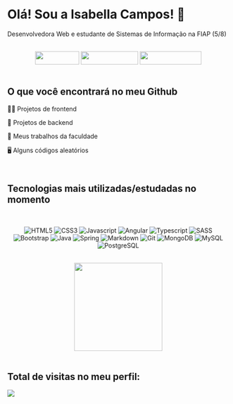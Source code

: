 # Olá! Sou a Isabella Campos! 🌟
Desenvolvedora Web e estudante de Sistemas de Informação na FIAP (5/8)
<br>
<br>
<div align="center">
    <a href = "mailto: isabellaszcamposs@gmail.com"><img height="30" width="100" src="https://img.shields.io/badge/-Gmail-D14836?style=for-the-badge&logo=gmail&logoColor=white" target="_blank"></a>
  <a href="https://www.linkedin.com/in/isabellaszcampos/" target="_blank"><img height="30" width="130" src="https://img.shields.io/badge/-LinkedIn-%230077B5?style=for-the-badge&logo=linkedin&logoColor=white" target="_blank"></a>
    <a href="https://instagram.com/techgirl.isa" target="_blank"><img height="30" width="140" src="https://img.shields.io/badge/-Instagram-%23E4405F?style=for-the-badge&logo=instagram&logoColor=white" target="_blank"></a>
</div>

<br>

## O que você encontrará no meu Github 
👩‍💻 Projetos de frontend

🤖 Projetos de backend

📑️ Meus trabalhos da faculdade

🖥️ Alguns códigos aleatórios

<br>

## Tecnologias mais utilizadas/estudadas no momento 
<br>
<div align="center">
  
  ![HTML5](https://img.shields.io/badge/HTML5-E34F26?style=for-the-badge&logo=html5&logoColor=white)
  ![CSS3](https://img.shields.io/badge/CSS3-1572B6?style=for-the-badge&logo=css3&logoColor=white)
  ![Javascript](https://img.shields.io/badge/JavaScript-323330?style=for-the-badge&logo=javascript&logoColor=F7DF1E)
  ![Angular](https://img.shields.io/badge/Angular-DD0031?style=for-the-badge&logo=angular&logoColor=white)
  ![Typescript](https://img.shields.io/badge/Typescript-007ACC?style=for-the-badge&logo=typescript&logoColor=white)
  ![SASS](https://img.shields.io/badge/SAAS-CC6699?style=for-the-badge&logo=sass&logoColor=white)
  ![Bootstrap](https://img.shields.io/badge/Bootstrap-563D7C?style=for-the-badge&logo=bootstrap&logoColor=white)
  ![Java](https://img.shields.io/badge/Java-D14836?style=for-the-badge&logo=Java&logoColor=white)
  ![Spring](https://img.shields.io/badge/Spring-6DB33F?style=for-the-badge&logo=spring&logoColor=white)
  ![Markdown](https://img.shields.io/badge/Markdown-000000?style=for-the-badge&logo=markdown&logoColor=white)
  ![Git](https://img.shields.io/badge/GIT-E44C30?style=for-the-badge&logo=git&logoColor=white)
  ![MongoDB](https://img.shields.io/badge/MongoDB-4EA94B?style=for-the-badge&logo=mongodb&logoColor=white)
  ![MySQL](https://img.shields.io/badge/MySQL-00000F?style=for-the-badge&logo=mysql&logoColor=white)
  ![PostgreSQL](https://img.shields.io/badge/PostgreSQL-316192?style=for-the-badge&logo=postgresql&logoColor=white)
  
  <br>

  <img height="200em" src="https://github-readme-stats.vercel.app/api/top-langs/?username=isaasc&layout=compact&langs_count=7&theme=apprentice"/>
</div>
<br>
  
## Total de visitas no meu perfil:
<img src="https://profile-counter.glitch.me/isaasc/count.svg" />
